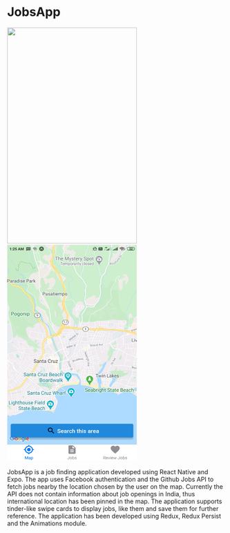 # JobsApp


<img src="https://j.gifs.com/mO9ng0.gif" width="300" height="500" />

<img src="https://github.com/juhitiwari/JobsApp/blob/master/s1.jpg" width="300" height="500" />

JobsApp is a job finding application developed using React Native and Expo. The app uses Facebook authentication and the Github 
Jobs API to fetch jobs nearby the location chosen by the user on the map. Currently the API does not contain information about 
job openings in India, thus international location has been pinned in the map.
The application supports tinder-like swipe cards to display jobs, like them and save them for further reference. 
The application has been developed using Redux, Redux Persist and the Animations module.


